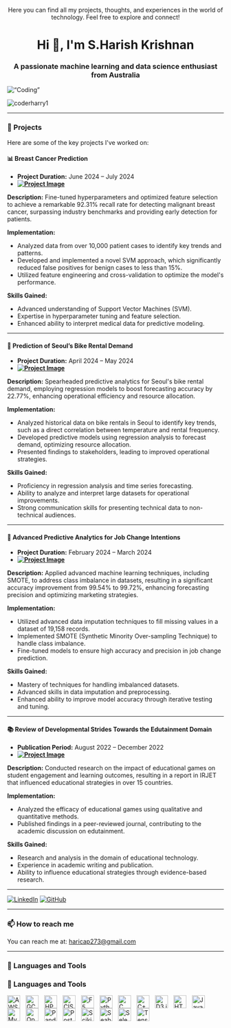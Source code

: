 <p align="center">Here you can find all my projects, thoughts, and experiences in the world of technology. Feel free to explore and connect!</p>

<h1 align="center">Hi 👋, I'm S.Harish Krishnan</h1>
<h3 align="center">A passionate machine learning and data science enthusiast from Australia</h3>
<img align=“right” alt = “Coding” width = “400” src = "https://camo.githubusercontent.com/7de37139d0b4c1ce40865e799b446c0e963a3dd8fb68d239707237c40604fa3d/68747470733a2f2f63646e2e6472696262626c652e636f6d2f75736572732f3733303730332f73637265656e73686f74732f363538313234332f6176656e746f2e676966"</h3>

<p align="left"> <img src="https://komarev.com/ghpvc/?username=coderharry1&label=Profile%20views&color=0e75b6&style=flat" alt="coderharry1" /> </p>

---

### 🔬 Projects

Here are some of the key projects I've worked on:

#### 📊 Breast Cancer Prediction
- **Project Duration:** June 2024 – July 2024
- **[![Project Image](https://via.placeholder.com/150)](https://github.com/coderharry1/Breast-Cancer-Prediction-)**

**Description:**
Fine-tuned hyperparameters and optimized feature selection to achieve a remarkable 92.31% recall rate for detecting malignant breast cancer, surpassing industry benchmarks and providing early detection for patients.

**Implementation:**
- Analyzed data from over 10,000 patient cases to identify key trends and patterns.
- Developed and implemented a novel SVM approach, which significantly reduced false positives for benign cases to less than 15%.
- Utilized feature engineering and cross-validation to optimize the model's performance.

**Skills Gained:**
- Advanced understanding of Support Vector Machines (SVM).
- Expertise in hyperparameter tuning and feature selection.
- Enhanced ability to interpret medical data for predictive modeling.

---

#### 🚴 Prediction of Seoul’s Bike Rental Demand
- **Project Duration:** April 2024 – May 2024
- **[![Project Image](https://via.placeholder.com/150)](https://github.com/coderharry1/SeoulBikeData)**

**Description:**
Spearheaded predictive analytics for Seoul's bike rental demand, employing regression models to boost forecasting accuracy by 22.77%, enhancing operational efficiency and resource allocation.

**Implementation:**
- Analyzed historical data on bike rentals in Seoul to identify key trends, such as a direct correlation between temperature and rental frequency.
- Developed predictive models using regression analysis to forecast demand, optimizing resource allocation.
- Presented findings to stakeholders, leading to improved operational strategies.

**Skills Gained:**
- Proficiency in regression analysis and time series forecasting.
- Ability to analyze and interpret large datasets for operational improvements.
- Strong communication skills for presenting technical data to non-technical audiences.

---

#### 🧠 Advanced Predictive Analytics for Job Change Intentions
- **Project Duration:** February 2024 – March 2024
- **[![Project Image](https://via.placeholder.com/150)](https://github.com/coderharry1/Advanced-Predictive-Analytics-for-job-change-intentions)**

**Description:**
Applied advanced machine learning techniques, including SMOTE, to address class imbalance in datasets, resulting in a significant accuracy improvement from 99.54% to 99.72%, enhancing forecasting precision and optimizing marketing strategies.

**Implementation:**
- Utilized advanced data imputation techniques to fill missing values in a dataset of 19,158 records.
- Implemented SMOTE (Synthetic Minority Over-sampling Technique) to handle class imbalance.
- Fine-tuned models to ensure high accuracy and precision in job change prediction.

**Skills Gained:**
- Mastery of techniques for handling imbalanced datasets.
- Advanced skills in data imputation and preprocessing.
- Enhanced ability to improve model accuracy through iterative testing and tuning.

---

#### 📚 Review of Developmental Strides Towards the Edutainment Domain
- **Publication Period:** August 2022 – December 2022
- **[![Project Image](https://via.placeholder.com/150)](https://github.com/coderharry1/Advanced-Predictive-Analytics-for-job-change-intentions)**

**Description:**
Conducted research on the impact of educational games on student engagement and learning outcomes, resulting in a report in IRJET that influenced educational strategies in over 15 countries.

**Implementation:**
- Analyzed the efficacy of educational games using qualitative and quantitative methods.
- Published findings in a peer-reviewed journal, contributing to the academic discussion on edutainment.

**Skills Gained:**
- Research and analysis in the domain of educational technology.
- Experience in academic writing and publication.
- Ability to influence educational strategies through evidence-based research.

---

<p align="left">
   <a href="https://www.linkedin.com/in/harishkds/">
      <img alt="LinkedIn" title="Connect with me on LinkedIn" src="https://custom-icon-badges.demolab.com/badge/-Connect%20on%20LinkedIn-blue?style=for-the-badge&logo=linkedin&logoColor=white&labelColor=0077B5"/></a>
   <a href="https://github.com/harishkds?tab=repositories">
      <img alt="GitHub" title="Check out my GitHub" src="https://custom-icon-badges.demolab.com/badge/-Explore%20My%20Projects-black?style=for-the-badge&logo=github&logoColor=white"/></a>
</p>

---

### 📫 How to reach me

You can reach me at: haricap273@gmail.com

---

### 🧰 Languages and Tools

### 🧰 Languages and Tools

<img align="left" alt="AWS" width="30px" style="padding-right:10px;" src="https://cdn.jsdelivr.net/gh/devicons/devicon/icons/amazonwebservices/amazonwebservices-original.svg"/>
<img align="left" alt="GCP" width="30px" style="padding-right:10px;" src="https://cdn.jsdelivr.net/gh/devicons/devicon/icons/googlecloud/googlecloud-original.svg"/>
<img align="left" alt="HP" width="30px" style="padding-right:10px;" src="https://cdn.jsdelivr.net/gh/devicons/devicon/icons/helphub/helphub-original.svg"/>
<img align="left" alt="CISCO" width="30px" style="padding-right:10px;" src="https://cdn.jsdelivr.net/gh/devicons/devicon/icons/cisco/cisco-original.svg"/>
<img align="left" alt="F5" width="30px" style="padding-right:10px;" src="https://cdn.jsdelivr.net/gh/devicons/devicon/icons/f5networks/f5networks-original.svg"/>
<img align="left" alt="Python" width="30px" style="padding-right:10px;" src="https://cdn.jsdelivr.net/gh/devicons/devicon/icons/python/python-plain.svg"/>
<img align="left" alt="C" width="30px" style="padding-right:10px;" src="https://cdn.jsdelivr.net/gh/devicons/devicon/icons/c/c-original.svg"/>
<img align="left" alt="C++" width="30px" style="padding-right:10px;" src="https://cdn.jsdelivr.net/gh/devicons/devicon/icons/cplusplus/cplusplus-original.svg"/>
<img align="left" alt="D3.js" width="30px" style="padding-right:10px;" src="https://cdn.jsdelivr.net/gh/devicons/devicon/icons/d3js/d3js-original.svg"/>
<img align="left" alt="HTML5" width="30px" style="padding-right:10px;" src="https://cdn.jsdelivr.net/gh/devicons/devicon/icons/html5/html5-plain.svg"/>
<img align="left" alt="Java" width="30px" style="padding-right:10px;" src="https://cdn.jsdelivr.net/gh/devicons/devicon/icons/java/java-original.svg"/>
<img align="left" alt="MySQL" width="30px" style="padding-right:10px;" src="https://cdn.jsdelivr.net/gh/devicons/devicon/icons/mysql/mysql-original.svg"/>
<img align="left" alt="OpenCV" width="30px" style="padding-right:10px;" src="https://cdn.jsdelivr.net/gh/devicons/devicon/icons/opencv/opencv-original.svg"/>
<img align="left" alt="Pandas" width="30px" style="padding-right:10px;" src="https://cdn.jsdelivr.net/gh/devicons/devicon/icons/pandas/pandas-original.svg"/>
<img align="left" alt="PostgreSQL" width="30px" style="padding-right:10px;" src="https://cdn.jsdelivr.net/gh/devicons/devicon/icons/postgresql/postgresql-original.svg"/>
<img align="left" alt="Scikit-Learn" width="30px" style="padding-right:10px;" src="https://cdn.jsdelivr.net/gh/devicons/devicon/icons/scikit-learn/scikit-learn-original.svg"/>
<img align="left" alt="Seaborn" width="30px" style="padding-right:10px;" src="https://cdn.jsdelivr.net/gh/devicons/devicon/icons/seaborn/seaborn-original.svg"/>
<img align="left" alt="Selenium" width="30px" style="padding-right:10px;" src="https://cdn.jsdelivr.net/gh/devicons/devicon/icons/selenium/selenium-original.svg"/>
<img align="left" alt="TensorFlow" width="30px" style="padding-right:10px;" src="https://cdn.jsdelivr.net/gh/devicons/devicon/icons/tensorflow/tensorflow-original.svg"/>
<br />
